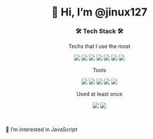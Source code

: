 
<h1 align="center">👋 Hi, I’m @jinux127 </h1>

<h3 align="center">🛠 Tech Stack 🛠</h3>

<p align="center"> Techs that I use the most </p>

<p align="center">
  <img src="https://img.shields.io/badge/JavaScript-FFC81E?style=flat-square&logo=JavaScript&logoColor=white"/>
  <img src="https://img.shields.io/badge/TypeScript-3178C6?style=flat-square&logo=TypeScript&logoColor=white"/>
  <img src="https://img.shields.io/badge/React-0088CC?style=flat-square&logo=React&logoColor=white"/>
  
  <img src="https://img.shields.io/badge/HTML5-E34F26?style=flat-square&logo=HTML5&logoColor=white"/>
  <img src="https://img.shields.io/badge/CSS3-1572B6?style=flat-square&logo=CSS3&logoColor=white"/>
  <img src="https://img.shields.io/badge/styled%20components-DB7093?style=flat-square&logo=styled-components&logoColor=white"/>
    <img src="https://img.shields.io/badge/Recoil-764ABC?style=flat-square&logo=recoil&logoColor=white"/>
</p>

<p align="center"> Tools </p>

<p align="center">
  <img src="https://img.shields.io/badge/ESLint-4B32C3?style=flat-square&logo=ESLint&logoColor=white"/>
  <img src="https://img.shields.io/badge/Prettier-F7B93E?style=flat-square&logo=Prettier&logoColor=white"/>
  <img src="https://img.shields.io/badge/Slack-4A154B?style=flat-square&logo=Slack&logoColor=white"/>
    <img src="https://img.shields.io/badge/Discord-5865F2?style=flat-square&logo=Discord&logoColor=white"/>
  <img src="https://img.shields.io/badge/Figma-F24E1E?style=flat-square&logo=Figma&logoColor=white"/>
</p>

<p align="center"> Used at least once </p>

<p align="center">
  <img src="https://img.shields.io/badge/Node.js-003545?style=flat-square&logo=Node.js&logoColor=white"/>
  <img src="https://img.shields.io/badge/MongoDB-47A248?style=flat-square&logo=MongoDB&logoColor=white"/>
</p>


<br>

<!--
<div align="center" style="text-align:center">
  
  ![Jinwoo's GitHub stats](https://github-readme-stats.vercel.app/api?username=jinux127&bg_color=30,e96443,904e95&title_color=fff&text_color=fff&show_icons=true&count_private=true)

</div>

-->

<p>👀 I’m interested in JavaScript</p>

